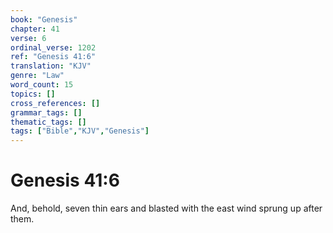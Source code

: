 ```yaml
---
book: "Genesis"
chapter: 41
verse: 6
ordinal_verse: 1202
ref: "Genesis 41:6"
translation: "KJV"
genre: "Law"
word_count: 15
topics: []
cross_references: []
grammar_tags: []
thematic_tags: []
tags: ["Bible","KJV","Genesis"]
---
```


# Genesis 41:6

And, behold, seven thin ears and blasted with the east wind sprung up after them.

